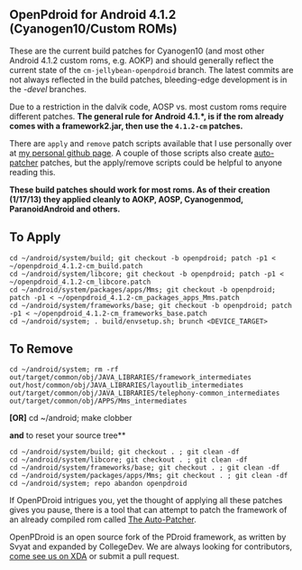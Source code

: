 ## OpenPdroid for Android 4.1.2 (Cyanogen10/Custom ROMs)


These are the current build patches for Cyanogen10 (and most other Android 4.1.2 custom roms, e.g. AOKP) and should generally reflect the current state of the ```cm-jellybean-openpdroid``` branch.
The latest commits are not always reflected in the build patches, bleeding-edge development is in the _-devel_ branches.

Due to a restriction in the dalvik code, AOSP vs. most custom roms require different patches. **The general rule for Android 4.1.*, is if the rom already comes with a framework2.jar, then use the ```4.1.2-cm``` patches.** 

There are ```apply``` and ```remove``` patch scripts available that I use personally over at [my personal github page](https://github.com/mateor/patchScripts). A couple of those scripts also create [auto-patcher](https://www.github.com/mateor/auto-patcher) patches, but the apply/remove scripts could be helpful to anyone reading this.

__These build patches should work for most roms. As of their creation (1/17/13) they applied cleanly to AOKP, AOSP, Cyanogenmod, ParanoidAndroid and others.__


To Apply
--------------
	cd ~/android/system/build; git checkout -b openpdroid; patch -p1 < ~/openpdroid_4.1.2-cm_build.patch
	cd ~/android/system/libcore; git checkout -b openpdroid; patch -p1 < ~/openpdroid_4.1.2-cm_libcore.patch
	cd ~/android/system/packages/apps/Mms; git checkout -b openpdroid; patch -p1 < ~/openpdroid_4.1.2-cm_packages_apps_Mms.patch
	cd ~/android/system/frameworks/base; git checkout -b openpdroid; patch -p1 < ~/openpdroid_4.1.2-cm_frameworks_base.patch
	cd ~/android/system; . build/envsetup.sh; brunch <DEVICE_TARGET>


To Remove
--------------
	cd ~/android/system; rm -rf out/target/common/obj/JAVA_LIBRARIES/framework_intermediates out/host/common/obj/JAVA_LIBRARIES/layoutlib_intermediates out/target/common/obj/JAVA_LIBRARIES/telephony-common_intermediates out/target/common/obj/APPS/Mms_intermediates

**[OR]** 	cd ~/android; make clobber

**and** to reset your source tree**

	cd ~/android/system/build; git checkout . ; git clean -df
	cd ~/android/system/libcore; git checkout . ; git clean -df
	cd ~/android/system/frameworks/base; git checkout . ; git clean -df
	cd ~/android/system/packages/apps/Mms; git checkout . ; git clean -df
	cd ~/android/system; repo abandon openpdroid

If OpenPDroid intrigues you, yet the thought of applying all these patches gives you
pause, there is a tool that can attempt to patch the framework of an already compiled
rom called [The Auto-Patcher](http://forum.xda-developers.com/showthread.php?p=32155918#post32155918). 


OpenPDroid is an open source fork of the PDroid framework, as written by Svyat and expanded by CollegeDev. We are always looking for contributors, [come see us on XDA](http://forum.xda-developers.com/showthread.php?t=2098156) or submit a pull request.
